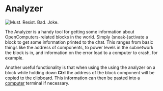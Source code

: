 # Analyzer

![Must. Resist. Bad. Joke.](oredict:oc:analyzer)

The Analyzer is a handy tool for getting some information about OpenComputers-related blocks in the world. Simply (sneak-)activate a block to get some information printed to the chat. This ranges from basic things like the address of components, to power levels in the subnetwork the block is in, and information on the error lead to a computer to crash, for example.

Another useful functionality is that when using the using the analyzer on a block while holding down **Ctrl** the address of the block component will be copied to the clipboard. This information can then be pasted into a [computer](../general/computer.md) terminal if necessary. 